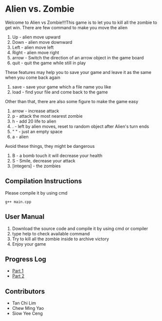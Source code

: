 # Alien vs. Zombie

Welcome to Alien vs Zombie!!!This game is to let you to kill all the zombie to get win. There are few command to make you move the alien
1. Up - alien move upward
2. Down - alien move downward
3. Left - alien move left
4. Right - alien move right
5. arrow - Switch the direction of an arrow object in the game board
6. quit - quit the game while still in play

These features may help you to save your game and leave it as the same when you come back again
1. save - save your game which a file name you like
2. load - find your file and come back to the game

Other than that, there are also some figure to make the game easy
1. arrow - increase attack
2. p - attack the most nearest zombie
3. h - add 20 life to alien
4. . - left by alien moves, reset to random object after Alien's turn ends
5. " " - just an empty space
7.  a - alien

Avoid these things, they might be dangerous
1. B - a bomb touch it will decrease your health
2. S - Smile, decrease your attack
3. [integers] - the zombies
## Compilation Instructions

Please compile it by using cmd

```
g++ main.cpp
```

## User Manual

1. Download the source code and compile it by using cmd or compiler
2. type help to check available command
3. Try to kill all the zombie inside to archive victory
4. Enjoy your game

## Progress Log

- [Part 1](PART1.md)
- [Part 2](PART2.md)

## Contributors

- Tan Chi Lim
- Chew Ming Yao
- Siow Yee Ceng
